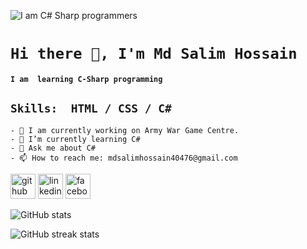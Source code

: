 ![I am C# Sharp programmers](https://media.licdn.com/dms/image/D5616AQEkOTFH3TfFzQ/profile-displaybackgroundimage-shrink_350_1400/0/1700930403047?e=1713398400&v=beta&t=ATibO_ZWN2pFwYwxSWZNMWN-W8ExNZ6v6JRqPxdrx9c)

# __`Hi there 👋, I'm Md Salim Hossain`__
#### `I am  learning C-Sharp programming`



## ```Skills:  HTML / CSS / C#```

```
- 🔭 I am currently working on Army War Game Centre.
- 🌱 I’m currently learning C# 
- 💬 Ask me about C# 
- 📫 How to reach me: mdsalimhossain40476@gmail.com 
```

[<img src='https://cdn.jsdelivr.net/npm/simple-icons@3.0.1/icons/github.svg' alt='github' height='40'>](https://github.com/mdsalimhossain40476)  [<img src='https://cdn.jsdelivr.net/npm/simple-icons@3.0.1/icons/linkedin.svg' alt='linkedin' height='40'>](https://www.linkedin.com/in/mdsalimhossain40476/)  [<img src='https://cdn.jsdelivr.net/npm/simple-icons@3.0.1/icons/facebook.svg' alt='facebook' height='40'>](https://www.facebook.com/mdsalimhossain40476)  

![GitHub stats](https://github-readme-stats.vercel.app/api?username=mdsalimhossain40476&show_icons=true)  

![GitHub streak stats](https://streak-stats.demolab.com/?user=mdsalimhossain40476)  

